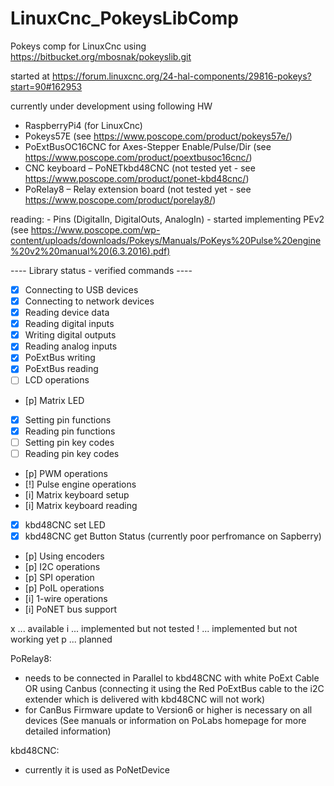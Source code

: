 # LinuxCnc_PokeysLibComp
Pokeys comp for LinuxCnc using https://bitbucket.org/mbosnak/pokeyslib.git

started at 
https://forum.linuxcnc.org/24-hal-components/29816-pokeys?start=90#162953

currently under development using following HW
- RaspberryPi4 (for LinuxCnc)
- Pokeys57E (see https://www.poscope.com/product/pokeys57e/)
- PoExtBusOC16CNC for Axes-Stepper Enable/Pulse/Dir (see https://www.poscope.com/product/poextbusoc16cnc/)
- CNC keyboard – PoNETkbd48CNC (not tested yet - see https://www.poscope.com/product/ponet-kbd48cnc/)
- PoRelay8 – Relay extension board (not tested yet - see https://www.poscope.com/product/porelay8/) 

reading:
    - Pins (DigitalIn, DigitalOuts, AnalogIn)
    - started implementing PEv2 (see https://www.poscope.com/wp-content/uploads/downloads/Pokeys/Manuals/PoKeys%20Pulse%20engine%20v2%20manual%20(6.3.2016).pdf)



---- Library status - verified commands ----

- [x] Connecting to USB devices
- [x] Connecting to network devices
- [x] Reading device data
- [x] Reading digital inputs
- [x] Writing digital outputs
- [x] Reading analog inputs
- [x] PoExtBus writing
- [x] PoExtBus reading
- [ ] LCD operations
- [p] Matrix LED
- [x] Setting pin functions
- [x] Reading pin functions
- [ ] Setting pin key codes
- [ ] Reading pin key codes
- [p] PWM operations
- [!] Pulse engine operations
- [i] Matrix keyboard setup
- [i] Matrix keyboard reading
- [x] kbd48CNC set LED
- [x] kbd48CNC get Button Status (currently poor perfromance on Sapberry)
- [p] Using encoders
- [p] I2C operations
- [p] SPI operation
- [p] PoIL operations
- [i] 1-wire operations
- [i] PoNET bus support

x ... available
i ... implemented but not tested
! ... implemented but not working yet
p ... planned


PoRelay8:
- needs to be connected in Parallel to kbd48CNC with white PoExt Cable OR using Canbus (connecting it using the Red PoExtBus cable to the i2C extender which is delivered with kbd48CNC will not work)
- for CanBus Firmware update to Version6 or higher is necessary on all devices (See manuals or information on PoLabs homepage for more detailed information)

kbd48CNC:
- currently it is used as PoNetDevice

